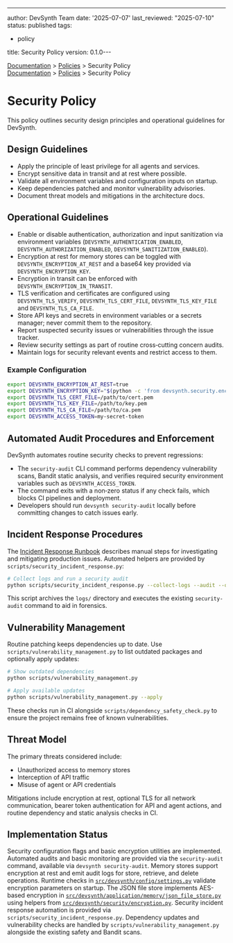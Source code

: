 ---
author: DevSynth Team
date: '2025-07-07'
last_reviewed: "2025-07-10"
status: published
tags:

- policy

title: Security Policy
version: 0.1.0---

<div class="breadcrumbs">
<a href="../index.md">Documentation</a> &gt; <a href="index.md">Policies</a> &gt; Security Policy
</div>

<div class="breadcrumbs">
<a href="../index.md">Documentation</a> &gt; <a href="index.md">Policies</a> &gt; Security Policy
</div>

# Security Policy

This policy outlines security design principles and operational guidelines for DevSynth.

## Design Guidelines

- Apply the principle of least privilege for all agents and services.
- Encrypt sensitive data in transit and at rest where possible.
- Validate all environment variables and configuration inputs on startup.
- Keep dependencies patched and monitor vulnerability advisories.
- Document threat models and mitigations in the architecture docs.


## Operational Guidelines

- Enable or disable authentication, authorization and input sanitization via environment variables (`DEVSYNTH_AUTHENTICATION_ENABLED`, `DEVSYNTH_AUTHORIZATION_ENABLED`, `DEVSYNTH_SANITIZATION_ENABLED`).
- Encryption at rest for memory stores can be toggled with `DEVSYNTH_ENCRYPTION_AT_REST` and a base64 key provided via `DEVSYNTH_ENCRYPTION_KEY`.
- Encryption in transit can be enforced with `DEVSYNTH_ENCRYPTION_IN_TRANSIT`.
- TLS verification and certificates are configured using `DEVSYNTH_TLS_VERIFY`, `DEVSYNTH_TLS_CERT_FILE`, `DEVSYNTH_TLS_KEY_FILE` and `DEVSYNTH_TLS_CA_FILE`.
- Store API keys and secrets in environment variables or a secrets manager; never commit them to the repository.
- Report suspected security issues or vulnerabilities through the issue tracker.
- Review security settings as part of routine cross‑cutting concern audits.
- Maintain logs for security relevant events and restrict access to them.


### Example Configuration

```bash
export DEVSYNTH_ENCRYPTION_AT_REST=true
export DEVSYNTH_ENCRYPTION_KEY="$(python -c 'from devsynth.security.encryption import generate_key; print(generate_key())')"
export DEVSYNTH_TLS_CERT_FILE=/path/to/cert.pem
export DEVSYNTH_TLS_KEY_FILE=/path/to/key.pem
export DEVSYNTH_TLS_CA_FILE=/path/to/ca.pem
export DEVSYNTH_ACCESS_TOKEN=my-secret-token
```

## Automated Audit Procedures and Enforcement

DevSynth automates routine security checks to prevent regressions:

- The `security-audit` CLI command performs dependency vulnerability scans,
  Bandit static analysis, and verifies required security environment variables
  such as `DEVSYNTH_ACCESS_TOKEN`.
- The command exits with a non‑zero status if any check fails, which blocks CI
  pipelines and deployment.
- Developers should run `devsynth security-audit` locally before committing
  changes to catch issues early.

## Incident Response Procedures

The [Incident Response Runbook](../deployment/runbooks/incident_response.md)
describes manual steps for investigating and mitigating production issues.
Automated helpers are provided by `scripts/security_incident_response.py`:

```bash
# Collect logs and run a security audit
python scripts/security_incident_response.py --collect-logs --audit --output incident_$(date +%Y%m%d)
```

This script archives the `logs/` directory and executes the existing
`security-audit` command to aid in forensics.

## Vulnerability Management

Routine patching keeps dependencies up to date. Use
`scripts/vulnerability_management.py` to list outdated packages and optionally
apply updates:

```bash
# Show outdated dependencies
python scripts/vulnerability_management.py

# Apply available updates
python scripts/vulnerability_management.py --apply
```

These checks run in CI alongside `scripts/dependency_safety_check.py` to ensure
the project remains free of known vulnerabilities.

## Threat Model

The primary threats considered include:

- Unauthorized access to memory stores
- Interception of API traffic
- Misuse of agent or API credentials


Mitigations include encryption at rest, optional TLS for all network
communication, bearer token authentication for API and agent actions,
and routine dependency and static analysis checks in CI.
## Implementation Status
Security configuration flags and basic encryption utilities are implemented.
Automated audits and basic monitoring are provided via the
  `security-audit` command, available via `devsynth security-audit`.
Memory stores support encryption at rest and emit audit logs for store, retrieve,
and delete operations.
Runtime checks in [`src/devsynth/config/settings.py`](../../src/devsynth/config/settings.py)
validate encryption parameters on startup. The JSON file store implements
AES-based encryption in [`src/devsynth/application/memory/json_file_store.py`](../../src/devsynth/application/memory/json_file_store.py)
using helpers from [`src/devsynth/security/encryption.py`](../../src/devsynth/security/encryption.py).
Security incident response automation is provided via
`scripts/security_incident_response.py`. Dependency updates and vulnerability
checks are handled by `scripts/vulnerability_management.py` alongside the
existing safety and Bandit scans.
